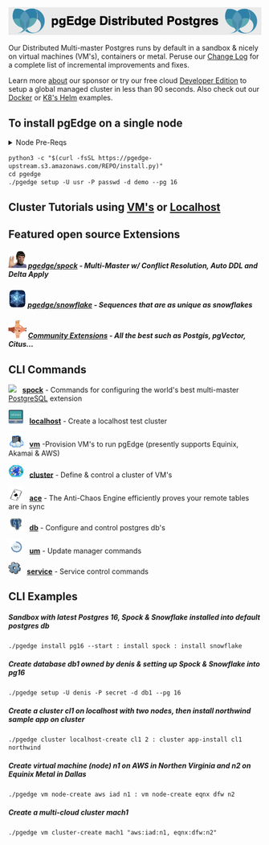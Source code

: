 
![# pgEdge Distributed Postgres](img/pgedge-dp-banner.png)

Our Distributed Multi-master Postgres runs by default in a sandbox & nicely on virtual machines (VM's), containers or metal.  Peruse our [Change Log](CHANGELOG.md) for a complete list of incremental improvements and fixes.

Learn more [about](https://pgedge.com/company) our sponsor or try our free cloud [Developer Edition](https://www.pgedge.com/get-started/cloud) to setup a global managed cluster in less than 90 seconds.  Also check out our [Docker](https://github.com/pgEdge/pgedge-docker/blob/main/README.md) or [K8's Helm](https://github.com/pgEdge/pgedge-helm/blob/main/examples/README.md) examples.  


## To install pgEdge on a single node
<details>
<summary>Node Pre-Reqs</summary>

- Use a  non-root user from the command line
- Tested with Python 3.9+ 
  - Python 3.9 on EL8, EL9, SLE-15, & Amazon Linux 2023
  - Python 3.10 on Ubuntu 22.04
  - Python 3.12 on OSX arm64 (experimental)
  - Python 3.12 on Fedora 39 (experimental)

- optional: config [password-less sudo](http://lussier.io/index.php/2023/04/07/passwordless-sudo/) if you want to autostart components with systemctl
- optional config [password-less ssh](http://lussier.io/index.php/2023/06/07/passwordless-ssh-to-localhost-2) to localhost for using `localhost cluster` commands
</details>

```
python3 -c "$(curl -fsSL https://pgedge-upstream.s3.amazonaws.com/REPO/install.py)"
cd pgedge
./pgedge setup -U usr -P passwd -d demo --pg 16
```

## Cluster Tutorials using [VM's](tutorials/vm-cluster.md) or [Localhost](tutorials/localhost-cluster.md)


## Featured open source Extensions

#####  <img src=img/spock.png height=35> **[pgedge/spock](https://github.com/pgedge/spock)** - Multi-Master w/ Conflict Resolution, Auto DDL and Delta Apply

##### <img src=img/snowflake.png height=35> **[pgedge/snowflake](https://github.com/pgedge/snowflake-sequences/tags)** - Sequences that are as unique as snowflakes

##### <img src=img/pg-community.png height=35> **[Community Extensions](supported-extensions.md)** - All the best such as Postgis, pgVector, Citus... 

## CLI Commands

<img src=img/spock-cli-help.png width=30>&nbsp;&nbsp; **[spock](cli/SPOCK.md)** - Commands for configuring the world's best multi-master [PostgreSQL](https://postgresql.org) extension

<img src=img/localhost.png width=30>&nbsp;&nbsp; **[localhost](cli-help/LOCALHOST.md)** - Create a localhost test cluster

<img src=img/vm.png width=30>&nbsp;&nbsp; **[vm](cli/VM.md)** -Provision VM's to run pgEdge (presently supports Equinix, Akamai & AWS)

<img src=img/cluster.png width=30>&nbsp;&nbsp; **[cluster](cli/CLUSTER.md)** - Define & control a cluster of VM's

<img src=img/ace.png width=30>&nbsp;&nbsp; **[ace](cli/ACE.md)** - The Anti-Chaos Engine efficiently proves your remote tables are in sync

<img src=img/db-pg.png width=30>&nbsp;&nbsp; **[db](cli/DB.md)** - Configure and control postgres db's

<img src=img/um.png width=30>&nbsp;&nbsp; **[um](cli/UM.md)** - Update manager commands

<img src=img/service.png width=25>&nbsp;&nbsp; **[service](cli/SERVICE.md)** - Service control commands

## CLI Examples
##### Sandbox with latest *Postgres 16*, *Spock* & *Snowflake* installed into default *postgres* db
```
./pgedge install pg16 --start : install spock : install snowflake
```

##### Create database *db1* owned by *denis* & setting up *Spock* & *Snowflake*  into *pg16*
```
./pgedge setup -U denis -P secret -d db1 --pg 16
```

##### Create a cluster *cl1* on localhost with two nodes, then install *northwind sample app* on cluster
```
./pgedge cluster localhost-create cl1 2 : cluster app-install cl1 northwind
```

##### Create virtual machine (node) *n1* on **AWS** in Northen Virginia and *n2* on **Equinix Metal** in Dallas
```
./pgedge vm node-create aws iad n1 : vm node-create eqnx dfw n2
```

##### Create a multi-cloud cluster *mach1*
```
./pgedge vm cluster-create mach1 "aws:iad:n1, eqnx:dfw:n2"
```
